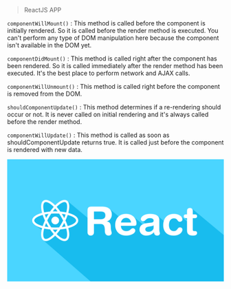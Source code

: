 > ReactJS APP


`componentWillMount()` : This method is called before the component is initially rendered. So it is called before the render method is executed. You can't perform any type of DOM manipulation here because the component isn't available in the DOM yet.

`componentDidMount()` : This method is called right after the component has been rendered. So it is called immediately after the render method has been executed. It's the best place to perform network and AJAX calls.

`componentWillUnmount()` : This method is called right before the component is removed from the DOM.

`shouldComponentUpdate()` : This method determines if a re-rendering should occur or not. It is never called on initial rendering and it's always called before the render method.

`componentWillUpdate()` : This method is called as soon as shouldComponentUpdate returns true. It is called just before the component is rendered with new data.


![React](img/reactjs.png)